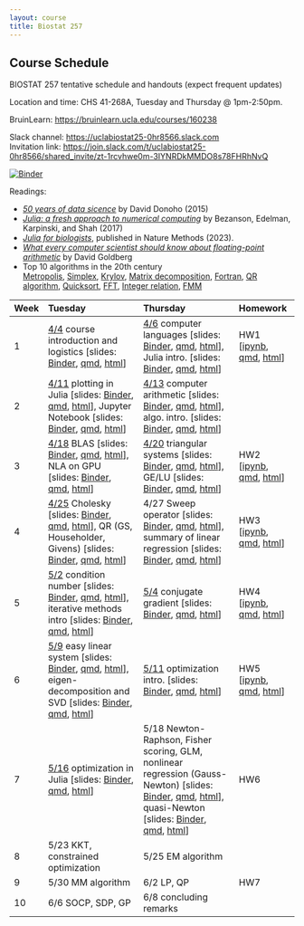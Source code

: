 ```yaml
---
layout: course
title: Biostat 257
---
```


## Course Schedule

BIOSTAT 257 tentative schedule and handouts (expect frequent updates)

Location and time: CHS 41-268A, Tuesday and Thursday @ 1pm-2:50pm.

BruinLearn: <https://bruinlearn.ucla.edu/courses/160238>

Slack channel: <https://uclabiostat25-0hr8566.slack.com>   
Invitation link: <https://join.slack.com/t/uclabiostat25-0hr8566/shared_invite/zt-1rcvhwe0m-3IYNRDkMMDO8s78FHRhNvQ>

[![Binder](https://mybinder.org/badge_logo.svg)](https://mybinder.org/v2/gh/ucla-biostat-257/2023spring/master)

Readings:  

* [_50 years of data sicence_](../readings/Donoho15FiftyYearsDataScience.pdf) by David Donoho (2015)  
* [_Julia: a fresh approach to numerical computing_](../readings/BezansonEdelmanKarpinskiShah17Julia.pdf) by Bezanson, Edelman, Karpinski, and Shah (2017)  
* [_Julia for biologists_](https://www.nature.com/articles/s41592-023-01832-z), published in Nature Methods (2023).  
* [_What every computer scientist should know about floating-point arithmetic_](../readings/Goldberg91FloatingPoint.pdf) by David Goldberg  
* Top 10 algorithms in the 20th century  
[Metropolis](../readings/metropolis.pdf), [Simplex](../readings/simplex.pdf), [Krylov](../readings/krylov.pdf), [Matrix decomposition](../readings/decomp.pdf), [Fortran](../readings/fortran.pdf), [QR algorithm](../readings/qr.pdf), [Quicksort](../readings/qsort.pdf), [FFT](../readings/fft.pdf), [Integer relation](../readings/integer.pdf), [FMM](../readings/fmm.pdf)  

| Week | Tuesday | Thursday | Homework |
|:-----------|:-----------|:------------|:------------|
| 1 | [4/4](https://ucla-biostat-257.github.io/2023spring/biostat257spring2023/2023/04/04/week1-day1.html) course introduction and logistics \[slides: [Binder](https://mybinder.org/v2/gh/ucla-biostat-257/2023spring/master?filepath=slides%2F01-intro%2Fintro.ipynb), [qmd](https://raw.githubusercontent.com/ucla-biostat-257/2023spring/master/slides/01-intro/intro.qmd), [html](../slides/01-intro/intro.html)\] | [4/6](https://ucla-biostat-257.github.io/2023spring/biostat257spring2023/2023/04/06/week1-day2.html) computer languages \[slides: [Binder](https://mybinder.org/v2/gh/ucla-biostat-257/2023spring/master?filepath=slides%2F02-langs%2Flangs.ipynb), [qmd](https://raw.githubusercontent.com/ucla-biostat-257/2023spring/master/slides/02-langs/langs.qmd), [html](../slides/02-langs/langs.html)\], Julia intro. \[slides: [Binder](https://mybinder.org/v2/gh/ucla-biostat-257/2023spring/master?filepath=slides%2F03-juliaintro%2Fjuliaintro.ipynb), [qmd](https://raw.githubusercontent.com/ucla-biostat-257/2023spring/master/slides/03-juliaintro/juliaintro.qmd), [html](../slides/03-juliaintro/juliaintro.html)\] | HW1 \[[ipynb](https://raw.githubusercontent.com/ucla-biostat-257/2023spring/master/hw/hw1/hw01.ipynb), [qmd](https://raw.githubusercontent.com/ucla-biostat-257/2023spring/master/hw/hw1/hw01.qmd), [html](../hw/hw1/hw01.html)\] |
| 2 | [4/11](https://ucla-biostat-257.github.io/2023spring/biostat257spring2023/2023/04/11/week2-day1.html) plotting in Julia \[slides: [Binder](https://mybinder.org/v2/gh/ucla-biostat-257/2023spring/master?filepath=slides%2F04-juliaplot%2Fjuliaplots.ipynb), [qmd](https://raw.githubusercontent.com/ucla-biostat-257/2023spring/master/slides/04-juliaplot/juliaplots.qmd), [html](../slides/04-juliaplot/juliaplots.html)\], Jupyter Notebook \[slides: [Binder](https://mybinder.org/v2/gh/ucla-biostat-257/2023spring/master?filepath=slides%2F05-jupyter%2Fjupyter.ipynb), [qmd](https://raw.githubusercontent.com/ucla-biostat-257/2023spring/master/slides/05-jupyter/jupyter.qmd), [html](../slides/05-jupyter/jupyter.html)\] | [4/13](https://ucla-biostat-257.github.io/2023spring/biostat257spring2023/2023/04/13/week2-day2.html) computer arithmetic \[slides: [Binder](https://mybinder.org/v2/gh/ucla-biostat-257/2023spring/master?filepath=slides%2F06-arith%2Farith.ipynb), [qmd](https://raw.githubusercontent.com/ucla-biostat-257/2023spring/master/slides/06-arith/arith.qmd), [html](../slides/06-arith/arith.html)\], algo. intro. \[slides: [Binder](https://mybinder.org/v2/gh/ucla-biostat-257/2023spring/master?filepath=slides%2F07-algo%2Falgo.ipynb), [qmd](https://raw.githubusercontent.com/ucla-biostat-257/2023spring/master/slides/07-algo/algo.qmd), [html](../slides/07-algo/algo.html)\] | |
| 3 | [4/18](https://ucla-biostat-257.github.io/2023spring/biostat257spring2023/2023/04/18/week3-day1.html) BLAS \[slides: [Binder](https://mybinder.org/v2/gh/ucla-biostat-257/2023spring/master?filepath=slides%2F08-numalgintro%2Fnumalgintro.ipynb), [qmd](https://raw.githubusercontent.com/ucla-biostat-257/2023spring/master/slides/08-numalgintro/numalgintro.qmd), [html](../slides/08-numalgintro/numalgintro.html)\], NLA on GPU \[slides: [Binder](https://mybinder.org/v2/gh/ucla-biostat-257/2023spring/master?filepath=slides%2F09-juliagpu%2Fjuliagpu.ipynb), [qmd](https://raw.githubusercontent.com/ucla-biostat-257/2023spring/master/slides/09-juliagpu/juliagpu.qmd), [html](../slides/09-juliagpu/juliagpu.html)\] | [4/20](https://ucla-biostat-257.github.io/2023spring/biostat257spring2023/2023/04/20/week3-day2.html) triangular systems \[slides: [Binder](https://mybinder.org/v2/gh/ucla-biostat-257/2023spring/master?filepath=slides%2F10-trisys%2Ftrisys.ipynb), [qmd](https://raw.githubusercontent.com/ucla-biostat-257/2023spring/master/slides/10-trisys/trisys.qmd), [html](../slides/10-trisys/trisys.html)\], GE/LU \[slides: [Binder](https://mybinder.org/v2/gh/ucla-biostat-257/2023spring/master?filepath=slides%2F11-gelu%2Fgelu.ipynb), [qmd](https://raw.githubusercontent.com/ucla-biostat-257/2023spring/master/slides/11-gelu/gelu.qmd), [html](../slides/11-gelu/gelu.html)\] | HW2 \[[ipynb](https://raw.githubusercontent.com/ucla-biostat-257/2023spring/master/hw/hw2/hw02.ipynb), [qmd](https://raw.githubusercontent.com/ucla-biostat-257/2023spring/master/hw/hw2/hw02.qmd), [html](../hw/hw2/hw02.html)\] |
| 4 | [4/25](https://ucla-biostat-257.github.io/2023spring/biostat257spring2023/2023/04/25/week4-day1.html) Cholesky \[slides: [Binder](https://mybinder.org/v2/gh/ucla-biostat-257/2023spring/master?filepath=slides%2F12-chol%2Fchol.ipynb), [qmd](https://raw.githubusercontent.com/ucla-biostat-257/2023spring/master/slides/12-chol/chol.qmd), [html](../slides/12-chol/chol.html)\], QR (GS, Householder, Givens) \[slides: [Binder](https://mybinder.org/v2/gh/ucla-biostat-257/2023spring/master?filepath=slides%2F13-qr%2Fqr.ipynb), [qmd](https://raw.githubusercontent.com/ucla-biostat-257/2023spring/master/slides/13-qr/qr.qmd), [html](../slides/13-qr/qr.html)\] | 4/27 Sweep operator \[slides: [Binder](https://mybinder.org/v2/gh/ucla-biostat-257/2023spring/master?filepath=slides%2F14-sweep%2Fsweep.ipynb), [qmd](https://raw.githubusercontent.com/ucla-biostat-257/2023spring/master/slides/14-sweep/sweep.qmd), [html](../slides/14-sweep/sweep.html)\], summary of linear regression \[slides: [Binder](https://mybinder.org/v2/gh/ucla-biostat-257/2023spring/master?filepath=slides%2F15-linreg%2Flinreg.ipynb), [qmd](https://raw.githubusercontent.com/ucla-biostat-257/2023spring/master/slides/15-linreg/linreg.qmd), [html](../slides/15-linreg/linreg.html)\] | HW3 \[[ipynb](https://raw.githubusercontent.com/ucla-biostat-257/2023spring/master/hw/hw3/hw03.ipynb), [qmd](https://raw.githubusercontent.com/ucla-biostat-257/2023spring/master/hw/hw3/hw03.qmd), [html](../hw/hw3/hw03.html)\] |
| 5 | [5/2](https://ucla-biostat-257.github.io/2023spring/biostat257spring2023/2023/05/02/week5-day1.html) condition number \[slides: [Binder](https://mybinder.org/v2/gh/ucla-biostat-257/2023spring/master?filepath=slides%2F16-cond%2Fcond.ipynb), [qmd](https://raw.githubusercontent.com/ucla-biostat-257/2023spring/master/slides/16-cond/cond.qmd), [html](../slides/16-cond/cond.html)\], iterative methods intro \[slides: [Binder](https://mybinder.org/v2/gh/ucla-biostat-257/2023spring/master?filepath=slides%2F17-iterative%2Fiterative.ipynb), [qmd](https://raw.githubusercontent.com/ucla-biostat-257/2023spring/master/slides/17-iterative/iterative.qmd), [html](../slides/17-iterative/iterative.html)\] | [5/4](https://ucla-biostat-257.github.io/2023spring/biostat257spring2023/2023/05/04/week5-day2.html) conjugate gradient \[slides: [Binder](https://mybinder.org/v2/gh/ucla-biostat-257/2023spring/master?filepath=slides%2F18-cg%2Fcg.ipynb), [qmd](https://raw.githubusercontent.com/ucla-biostat-257/2023spring/master/slides/18-cg/cg.qmd), [html](../slides/18-cg/cg.html)\] | HW4 \[[ipynb](https://raw.githubusercontent.com/ucla-biostat-257/2023spring/master/hw/hw4/hw04.ipynb), [qmd](https://raw.githubusercontent.com/ucla-biostat-257/2023spring/master/hw/hw4/hw04.qmd), [html](../hw/hw4/hw04.html)\] |
| 6 | [5/9](https://ucla-biostat-257.github.io/2023spring/biostat257spring2023/2023/05/09/week6-day1.html) easy linear system \[slides: [Binder](https://mybinder.org/v2/gh/ucla-biostat-257/2023spring/master?filepath=slides%2F19-easylineq%2Feasylineq.ipynb), [qmd](https://raw.githubusercontent.com/ucla-biostat-257/2023spring/master/slides/19-easylineq/easylineq.qmd), [html](../slides/19-easylineq/easylineq.html)\], eigen-decomposition and SVD \[slides: [Binder](https://mybinder.org/v2/gh/ucla-biostat-257/2023spring/master?filepath=slides%2F20-eigsvd%2Feigsvd.ipynb), [qmd](https://raw.githubusercontent.com/ucla-biostat-257/2023spring/master/slides/20-eigsvd/eigsvd.qmd), [html](../slides/20-eigsvd/eigsvd.html)\] | [5/11](https://ucla-biostat-257.github.io/2023spring/biostat257spring2023/2023/05/11/week6-day2.html) optimization intro. \[slides: [Binder](https://mybinder.org/v2/gh/ucla-biostat-257/2023spring/master?filepath=slides%2F21-optmintro%2Foptmintro.ipynb), [qmd](https://raw.githubusercontent.com/ucla-biostat-257/2023spring/master/slides/21-optmintro/optmintro.qmd), [html](../slides/21-optmintro/optmintro.html)\] | HW5 \[[ipynb](https://raw.githubusercontent.com/ucla-biostat-257/2023spring/master/hw/hw5/hw05.ipynb), [qmd](https://raw.githubusercontent.com/ucla-biostat-257/2023spring/master/hw/hw5/hw05.qmd), [html](../hw/hw5/hw05.html)\] | 
| 7 | [5/16](https://ucla-biostat-257.github.io/2023spring/biostat257spring2023/2023/05/14/week7-day1.html) optimization in Julia \[slides: [Binder](https://mybinder.org/v2/gh/ucla-biostat-257/2023spring/master?filepath=slides%2F22-juliaopt%2Fjuliaopt.ipynb), [qmd](https://raw.githubusercontent.com/ucla-biostat-257/2023spring/master/slides/22-juliaopt/juliaopt.qmd), [html](../slides/22-juliaopt/juliaopt.html)\] | 5/18 Newton-Raphson, Fisher scoring, GLM, nonlinear regression (Gauss-Newton) \[slides: [Binder](https://mybinder.org/v2/gh/ucla-biostat-257/2023spring/master?filepath=slides%2F23-newton%2Fnewton.ipynb), [qmd](https://raw.githubusercontent.com/ucla-biostat-257/2023spring/master/slides/23-newton/newton.qmd), [html](../slides/23-newton/newton.html)\], quasi-Newton \[slides: [Binder](https://mybinder.org/v2/gh/ucla-biostat-257/2023spring/master?filepath=slides%2F24-quasinewton%2Fquasinewton.ipynb), [qmd](https://raw.githubusercontent.com/ucla-biostat-257/2023spring/master/slides/24-quasinewton/quasinewton.qmd), [html](../slides/24-quasinewton/quasinewton.html)\] | HW6 |  
| 8 | 5/23 KKT, constrained optimization | 5/25 EM algorithm | |  
| 9 | 5/30 MM algorithm | 6/2 LP, QP | HW7 |  
| 10 | 6/6 SOCP, SDP, GP | 6/8 concluding remarks | |  
